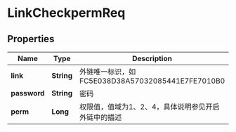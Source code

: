 # LinkCheckpermReq

## Properties
Name | Type | Description | Notes
------------ | ------------- | ------------- | -------------
**link** | **String** | 外链唯一标识，如FC5E038D38A57032085441E7FE7010B0 | 
**password** | **String** | 密码 | 
**perm** | **Long** | 权限值，值域为1、2、4，具体说明参见开启外链中的描述 | 
